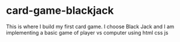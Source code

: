 # card-game-blackjack
This is where I build my first card game. I choose Black Jack and I am implementing a basic game of player vs computer using html css js
